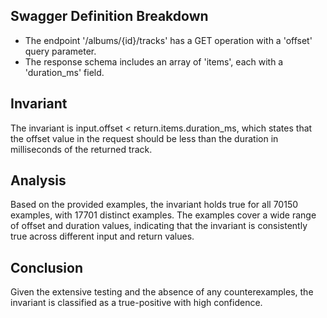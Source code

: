 ## Swagger Definition Breakdown
- The endpoint '/albums/{id}/tracks' has a GET operation with a 'offset' query parameter.
- The response schema includes an array of 'items', each with a 'duration_ms' field.

## Invariant
The invariant is input.offset < return.items.duration_ms, which states that the offset value in the request should be less than the duration in milliseconds of the returned track.

## Analysis
Based on the provided examples, the invariant holds true for all 70150 examples, with 17701 distinct examples. The examples cover a wide range of offset and duration values, indicating that the invariant is consistently true across different input and return values.

## Conclusion
Given the extensive testing and the absence of any counterexamples, the invariant is classified as a true-positive with high confidence.
